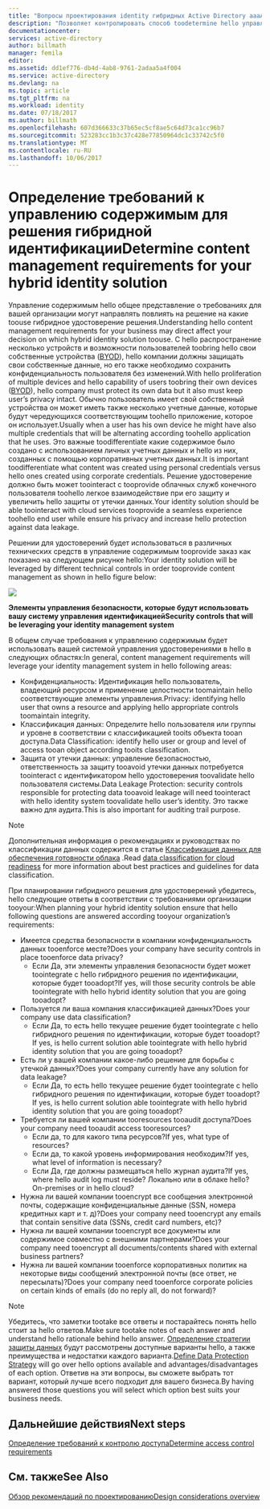 ```yaml
---
title: "Вопросы проектирования identity гибридных Active Directory aaaAzure - определить требования к управлению содержимым | Документы Microsoft"
description: "Позволяет контролировать способ toodetermine hello управления содержимым требований бизнеса. Обычно пользователь имеет свой собственный устройства он может иметь также несколько учетные данные, которые будут чередующихся соответствующим toohello приложение, которое он использует. Это важные toodifferentiate какие содержимое было создано с использованием личных учетных данных и hello из них, созданных с помощью корпоративных учетных данных. Решение удостоверение должно быть может toointeract с tooprovide облачных служб конечного пользователя toohello легкое взаимодействие при его защиту и увеличить hello защиты от утечки данных."
documentationcenter: 
services: active-directory
author: billmath
manager: femila
editor: 
ms.assetid: dd1ef776-db4d-4ab8-9761-2adaa5a4f004
ms.service: active-directory
ms.devlang: na
ms.topic: article
ms.tgt_pltfrm: na
ms.workload: identity
ms.date: 07/18/2017
ms.author: billmath
ms.openlocfilehash: 607d366633c37b65ec5cf8ae5c64d73ca1cc96b7
ms.sourcegitcommit: 523283cc1b3c37c428e77850964dc1c33742c5f0
ms.translationtype: MT
ms.contentlocale: ru-RU
ms.lasthandoff: 10/06/2017
---
```

# <a name="determine-content-management-requirements-for-your-hybrid-identity-solution"></a><span data-ttu-id="bcf80-106">Определение требований к управлению содержимым для решения гибридной идентификации</span><span class="sxs-lookup"><span data-stu-id="bcf80-106">Determine content management requirements for your hybrid identity solution</span></span>
<span data-ttu-id="bcf80-107">Управление содержимым hello общее представление о требованиях для вашей организации могут направлять повлиять на решение на какие toouse гибридное удостоверение решения.</span><span class="sxs-lookup"><span data-stu-id="bcf80-107">Understanding hello content management requirements for your business may direct affect your decision on which hybrid identity solution toouse.</span></span> <span data-ttu-id="bcf80-108">С hello распространение несколько устройств и возможности пользователей toobring hello свои собственные устройства ([BYOD](http://aka.ms/byodcg)), hello компании должны защищать свои собственные данные, но его также необходимо сохранить конфиденциальность пользователя без изменений.</span><span class="sxs-lookup"><span data-stu-id="bcf80-108">With hello proliferation of multiple devices and hello capability of users toobring their own devices ([BYOD](http://aka.ms/byodcg)), hello company must protect its own data but it also must keep user’s privacy intact.</span></span> <span data-ttu-id="bcf80-109">Обычно пользователь имеет свой собственный устройства он может иметь также несколько учетные данные, которые будут чередующихся соответствующим toohello приложение, которое он использует.</span><span class="sxs-lookup"><span data-stu-id="bcf80-109">Usually when a user has his own device he might have also multiple credentials that will be alternating according toohello application that he uses.</span></span> <span data-ttu-id="bcf80-110">Это важные toodifferentiate какие содержимое было создано с использованием личных учетных данных и hello из них, созданных с помощью корпоративных учетных данных.</span><span class="sxs-lookup"><span data-stu-id="bcf80-110">It is important toodifferentiate what content was created using personal credentials versus hello ones created using corporate credentials.</span></span> <span data-ttu-id="bcf80-111">Решение удостоверение должно быть может toointeract с tooprovide облачных служб конечного пользователя toohello легкое взаимодействие при его защиту и увеличить hello защиты от утечки данных.</span><span class="sxs-lookup"><span data-stu-id="bcf80-111">Your identity solution should be able toointeract with cloud services tooprovide a seamless experience toohello end user while ensure his privacy and increase hello protection against data leakage.</span></span> 

<span data-ttu-id="bcf80-112">Решении для удостоверений будет использоваться в различных технических средств в управление содержимым tooprovide заказ как показано на следующем рисунке hello:</span><span class="sxs-lookup"><span data-stu-id="bcf80-112">Your identity solution will be leveraged by different technical controls in order tooprovide content management as shown in hello figure below:</span></span>

![](./media/hybrid-id-design-considerations/securitycontrols.png)

<span data-ttu-id="bcf80-113">**Элементы управления безопасности, которые будут использовать вашу систему управления идентификацией**</span><span class="sxs-lookup"><span data-stu-id="bcf80-113">**Security controls that will be leveraging your identity management system**</span></span>

<span data-ttu-id="bcf80-114">В общем случае требования к управлению содержимым будет использовать вашей системой управления удостоверениями в hello в следующих областях:</span><span class="sxs-lookup"><span data-stu-id="bcf80-114">In general, content management requirements will leverage your identity management system in hello following areas:</span></span>

* <span data-ttu-id="bcf80-115">Конфиденциальность: Идентификация hello пользователь, владеющий ресурсом и применение целостности toomaintain hello соответствующие элементы управления.</span><span class="sxs-lookup"><span data-stu-id="bcf80-115">Privacy: identifying hello user that owns a resource and applying hello appropriate controls toomaintain integrity.</span></span>
* <span data-ttu-id="bcf80-116">Классификация данных: Определите hello пользователя или группы и уровне в соответствии с классификацией tooits объекта tooan доступа.</span><span class="sxs-lookup"><span data-stu-id="bcf80-116">Data Classification: identify hello user or group and level of access tooan object according tooits classification.</span></span> 
* <span data-ttu-id="bcf80-117">Защита от утечки данных: управление безопасностью, ответственность за защиту tooavoid утечки данных потребуется toointeract с идентификатором hello удостоверения toovalidate hello пользователя системы.</span><span class="sxs-lookup"><span data-stu-id="bcf80-117">Data Leakage Protection: security controls responsible for protecting data tooavoid leakage will need toointeract with hello identity system toovalidate hello user’s identity.</span></span> <span data-ttu-id="bcf80-118">Это также важно для аудита.</span><span class="sxs-lookup"><span data-stu-id="bcf80-118">This is also important for auditing trail purpose.</span></span>

> [!NOTE]
> <span data-ttu-id="bcf80-119">Дополнительная информация о рекомендациях и руководствах по классификации данных содержится в статье [Классификация данных для обеспечения готовности облака](http://download.microsoft.com/download/0/A/3/0A3BE969-85C5-4DD2-83B6-366AA71D1FE3/Data-Classification-for-Cloud-Readiness.pdf) .</span><span class="sxs-lookup"><span data-stu-id="bcf80-119">Read [data classification for cloud readiness](http://download.microsoft.com/download/0/A/3/0A3BE969-85C5-4DD2-83B6-366AA71D1FE3/Data-Classification-for-Cloud-Readiness.pdf) for more information about best practices and guidelines for data classification.</span></span>
> 
> 

<span data-ttu-id="bcf80-120">При планировании гибридного решения для удостоверений убедитесь, hello следующие ответы в соответствии с требованиями организации tooyour:</span><span class="sxs-lookup"><span data-stu-id="bcf80-120">When planning your hybrid identity solution ensure that hello following questions are answered according tooyour organization’s requirements:</span></span>

* <span data-ttu-id="bcf80-121">Имеется средства безопасности в компании конфиденциальность данных tooenforce месте?</span><span class="sxs-lookup"><span data-stu-id="bcf80-121">Does your company have security controls in place tooenforce data privacy?</span></span>
  * <span data-ttu-id="bcf80-122">Если Да, эти элементы управления безопасности будет может toointegrate с hello гибридного решения по идентификации, которые будет tooadopt?</span><span class="sxs-lookup"><span data-stu-id="bcf80-122">If yes, will those security controls be able toointegrate with hello hybrid identity solution that you are going tooadopt?</span></span>
* <span data-ttu-id="bcf80-123">Пользуется ли ваша компания классификацией данных?</span><span class="sxs-lookup"><span data-stu-id="bcf80-123">Does your company use data classification?</span></span>
  * <span data-ttu-id="bcf80-124">Если Да, то есть hello текущее решение будет toointegrate с hello гибридного решения по идентификации, которые будет tooadopt?</span><span class="sxs-lookup"><span data-stu-id="bcf80-124">If yes, is hello current solution able toointegrate with hello hybrid identity solution that you are going tooadopt?</span></span>
* <span data-ttu-id="bcf80-125">Есть ли у вашей компании какое-либо решение для борьбы с утечкой данных?</span><span class="sxs-lookup"><span data-stu-id="bcf80-125">Does your company currently have any solution for data leakage?</span></span> 
  * <span data-ttu-id="bcf80-126">Если Да, то есть hello текущее решение будет toointegrate с hello гибридного решения по идентификации, которые будет tooadopt?</span><span class="sxs-lookup"><span data-stu-id="bcf80-126">If yes, is hello current solution able toointegrate with hello hybrid identity solution that you are going tooadopt?</span></span>
* <span data-ttu-id="bcf80-127">Требуется ли вашей компании tooresources tooaudit доступа?</span><span class="sxs-lookup"><span data-stu-id="bcf80-127">Does your company need tooaudit access tooresources?</span></span>
  * <span data-ttu-id="bcf80-128">Если да, то для какого типа ресурсов?</span><span class="sxs-lookup"><span data-stu-id="bcf80-128">If yes, what type of resources?</span></span>
  * <span data-ttu-id="bcf80-129">Если да, то какой уровень информирования необходим?</span><span class="sxs-lookup"><span data-stu-id="bcf80-129">If yes, what level of information is necessary?</span></span>
  * <span data-ttu-id="bcf80-130">Если Да, где должны размещаться hello журнал аудита?</span><span class="sxs-lookup"><span data-stu-id="bcf80-130">If yes, where hello audit log must reside?</span></span> <span data-ttu-id="bcf80-131">Локально или в облаке hello?</span><span class="sxs-lookup"><span data-stu-id="bcf80-131">On-premises or in hello cloud?</span></span>
* <span data-ttu-id="bcf80-132">Нужна ли вашей компании tooencrypt все сообщения электронной почты, содержащие конфиденциальные данные (SSN, номера кредитных карт и т. д)?</span><span class="sxs-lookup"><span data-stu-id="bcf80-132">Does your company need tooencrypt any emails that contain sensitive data (SSNs, credit card numbers, etc)?</span></span>
* <span data-ttu-id="bcf80-133">Нужна ли вашей компании tooencrypt все документы или содержимое совместно с внешними партнерами?</span><span class="sxs-lookup"><span data-stu-id="bcf80-133">Does your company need tooencrypt all documents/contents shared with external business partners?</span></span>
* <span data-ttu-id="bcf80-134">Нужна ли вашей компании tooenforce корпоративных политик на некоторые виды сообщений электронной почты (все ответ, не пересылать)?</span><span class="sxs-lookup"><span data-stu-id="bcf80-134">Does your company need tooenforce corporate policies on certain kinds of emails (do no reply all, do not forward)?</span></span>

> [!NOTE]
> <span data-ttu-id="bcf80-135">Убедитесь, что заметки tootake все ответы и постарайтесь понять hello стоит за hello ответов.</span><span class="sxs-lookup"><span data-stu-id="bcf80-135">Make sure tootake notes of each answer and understand hello rationale behind hello answer.</span></span> <span data-ttu-id="bcf80-136">[Определение стратегии защиты данных](active-directory-hybrid-identity-design-considerations-data-protection-strategy.md) будут рассмотрены доступные варианты hello, а также преимущества и недостатки каждого варианта.</span><span class="sxs-lookup"><span data-stu-id="bcf80-136">[Define Data Protection Strategy](active-directory-hybrid-identity-design-considerations-data-protection-strategy.md) will go over hello options available and advantages/disadvantages of each option.</span></span>  <span data-ttu-id="bcf80-137">Ответив на эти вопросы, вы сможете выбрать тот вариант, который лучше всего подходит для вашего бизнеса.</span><span class="sxs-lookup"><span data-stu-id="bcf80-137">By having answered those questions you will select which option best suits your business needs.</span></span>
> 
> 

## <a name="next-steps"></a><span data-ttu-id="bcf80-138">Дальнейшие действия</span><span class="sxs-lookup"><span data-stu-id="bcf80-138">Next steps</span></span>
[<span data-ttu-id="bcf80-139">Определение требований к контролю доступа</span><span class="sxs-lookup"><span data-stu-id="bcf80-139">Determine access control requirements</span></span>](active-directory-hybrid-identity-design-considerations-accesscontrol-requirements.md)

## <a name="see-also"></a><span data-ttu-id="bcf80-140">См. также</span><span class="sxs-lookup"><span data-stu-id="bcf80-140">See Also</span></span>
[<span data-ttu-id="bcf80-141">Обзор рекомендаций по проектированию</span><span class="sxs-lookup"><span data-stu-id="bcf80-141">Design considerations overview</span></span>](active-directory-hybrid-identity-design-considerations-overview.md)

